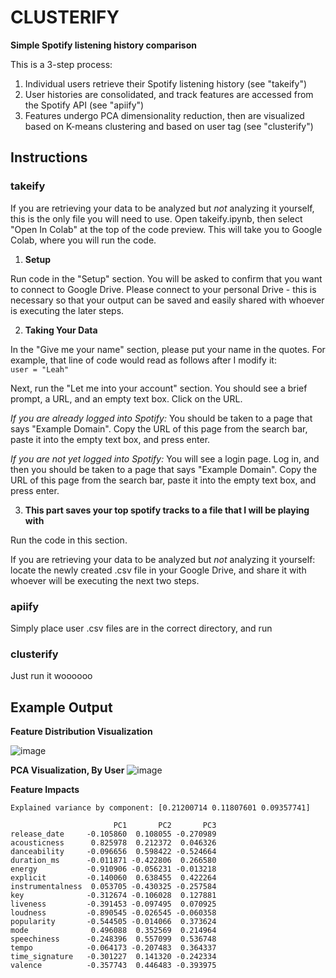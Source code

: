 # **CLUSTERIFY**
**Simple Spotify listening history comparison**

This is a 3-step process:
1. Individual users retrieve their Spotify listening history (see "takeify")
2. User histories are consolidated, and track features are accessed from the
Spotify API (see "apiify")
3. Features undergo PCA dimensionality reduction, then are visualized based on
K-means clustering and based on user tag (see "clusterify")

## **Instructions**
### **takeify**
If you are retrieving your data to be analyzed but *not* analyzing it yourself, this is the only file you will need to use. Open takeify.ipynb, then select "Open In Colab" at the top of the code preview. This will take you to Google Colab, where you will run the code. 

1. **Setup**

Run code in the "Setup" section. You will be asked to confirm that you want to connect to Google Drive. Please connect to your personal Drive - this is necessary so that your output can be saved and easily shared with whoever is executing the later steps.

2. **Taking Your Data**

In the "Give me your name" section, please put your name in the quotes. For example, that line of code would read as follows after I modify it:\
```user = "Leah"``` 

Next, run the "Let me into your account" section. You should see a brief prompt, a URL, and an empty text box. Click on the URL.

*If you are already logged into Spotify:* You should be taken to a page that says "Example Domain". Copy the URL of this page from the search bar, paste it into the empty text box, and press enter.

*If you are not yet logged into Spotify:* You will see a login page. Log in, and then you should be taken to a page that says "Example Domain". Copy the URL of this page from the search bar, paste it into the empty text box, and press enter.

3. **This part saves your top spotify tracks to a file that I will be playing with**

Run the code in this section. 

If you are retrieving your data to be analyzed but *not* analyzing it yourself: locate the newly created .csv file in your Google Drive, and share it with whoever will be executing the next two steps.



### **apiify**
Simply place user .csv files are in the correct directory, and run

### **clusterify**
Just run it woooooo

## **Example Output**


**Feature Distribution Visualization**

![image](https://github.com/LNickelsburg/clusterify/assets/35284172/2c60e4cf-072b-4f63-88b5-d4d9de76f52b)

**PCA Visualization, By User**
![image](https://github.com/LNickelsburg/clusterify/assets/35284172/b23c5357-1bd6-4c46-8237-32a7d6b2200e)

**Feature Impacts**
```
Explained variance by component: [0.21200714 0.11807601 0.09357741]

                       PC1       PC2       PC3
release_date     -0.105860  0.108055 -0.270989
acousticness      0.825978  0.212372  0.046326
danceability     -0.096656  0.598422 -0.524664
duration_ms      -0.011871 -0.422806  0.266580
energy           -0.910906 -0.056231 -0.013218
explicit         -0.140060  0.638455  0.422264
instrumentalness  0.053705 -0.430325 -0.257584
key              -0.312674 -0.106028  0.127881
liveness         -0.391453 -0.097495  0.070925
loudness         -0.890545 -0.026545 -0.060358
popularity       -0.544505 -0.014066  0.373624
mode              0.496088  0.352569  0.214964
speechiness      -0.248396  0.557099  0.536748
tempo            -0.064173 -0.207483  0.364337
time_signature   -0.301227  0.141320 -0.242334
valence          -0.357743  0.446483 -0.393975
```

